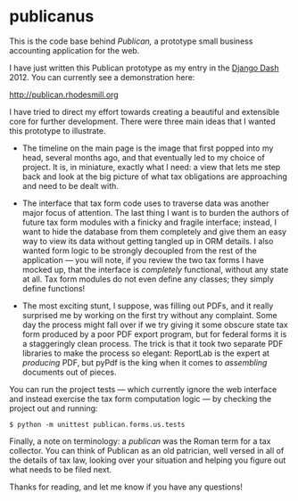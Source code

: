 publicanus
==========

This is the code base behind <i>Publican,</i>
a prototype small business accounting application for the web.

I have just written this Publican prototype
as my entry in the [Django Dash](http://www.djangodash.com/) 2012.
You can currently see a demonstration here:

<http://publican.rhodesmill.org>

I have tried to direct my effort towards creating
a beautiful and extensible core for further development.
There were three main ideas that I wanted this prototype to illustrate.

* The timeline on the main page
  is the image that first popped into my head, several months ago,
  and that eventually led to my choice of project.
  It is, in miniature, exactly what I need:
  a view that lets me step back and look at the big picture
  of what tax obligations are approaching and need to be dealt with.

* The interface that tax form code uses to traverse data
  was another major focus of attention.
  The last thing I want
  is to burden the authors of future tax form modules
  with a finicky and fragile interface;
  instead, I want to hide the database from them completely
  and give them an easy way to view its data
  without getting tangled up in ORM details.
  I also wanted form logic to be strongly decoupled
  from the rest of the application —
  you will note, if you review the two tax forms I have mocked up,
  that the interface is *completely* functional,
  without any state at all.
  Tax form modules do not even define any classes;
  they simply define functions!

* The most exciting stunt, I suppose, was filling out PDFs,
  and it really surprised me by working on the first try
  without any complaint.
  Some day the process might fall over
  if we try giving it some obscure state tax form
  produced by a poor PDF export program,
  but for federal forms it is a staggeringly clean process.
  The trick is that it took two separate PDF libraries
  to make the process so elegant:
  ReportLab is the expert at *producing* PDF,
  but pyPdf is the king when it comes to *assembling* documents
  out of pieces.

You can run the project tests —
which currently ignore the web interface
and instead exercise the tax form computation logic —
by checking the project out and running:

    $ python -m unittest publican.forms.us.tests

Finally, a note on terminology:
a <i>publican</i> was the Roman term for a tax collector.
You can think of Publican as an old patrician,
well versed in all of the details of tax law,
looking over your situation and helping you figure out
what needs to be filed next.

Thanks for reading, and let me know if you have any questions!
